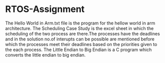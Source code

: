 # RTOS-Assignment
The Hello World in Arm.txt file is the program for the hellow world in arm architecture.
The Scheduling Case Study is the excel sheet in which the scheduling of the two process are there.The processes have the deadlines and in the solution no.of interupts can be possible are mentioned before which the processes meet their deadlines based on the priorities given to the each process.
The Little Endian to Big Endian is a C program which converts the little endian to big endian.
